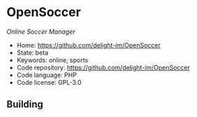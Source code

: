 # OpenSoccer

_Online Soccer Manager_

- Home: https://github.com/delight-im/OpenSoccer
- State: beta
- Keywords: online, sports
- Code repository: https://github.com/delight-im/OpenSoccer
- Code language: PHP
- Code license: GPL-3.0

## Building

